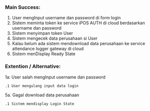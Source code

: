 ### Main Success:

1. User mengInput username dan password di form login
2. Sistem meminta token ke service iPOS AUTH di cloud berdasarkan username dan password
3. Sistem menyimpan token User
4. Sistem mengecek data perusahaan si User
5. Kalau belum ada sistem mendownload data perusahaan ke service attendance logger gateway di cloud
6. Sistem menDisplay Ready State

### Extention / Alternative:
1a: User salah mengInput username dan password

    .1 User mengulang input data login

5a. Gagal download data perusahaan

    .1 Sistem mendisplay Login State


